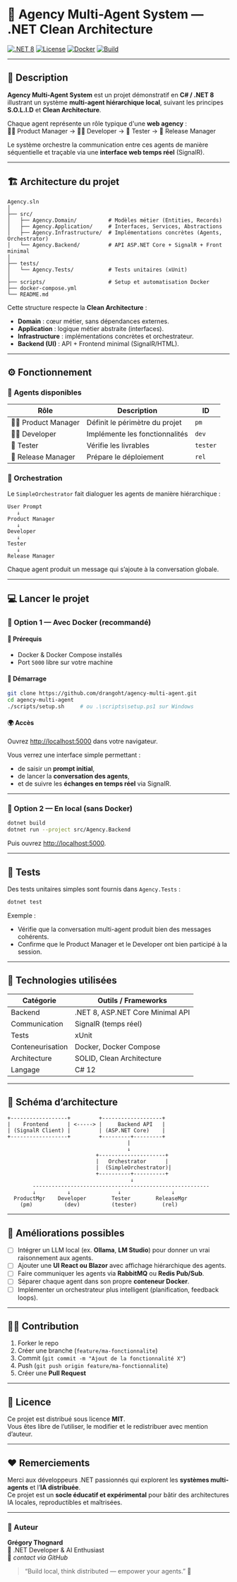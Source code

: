 # 🧠 Agency Multi-Agent System — .NET Clean Architecture

[![.NET 8](https://img.shields.io/badge/.NET-8.0-purple)](https://dotnet.microsoft.com/)
[![License](https://img.shields.io/badge/license-MIT-blue.svg)](LICENSE)
[![Docker](https://img.shields.io/badge/docker-ready-blue.svg)](https://www.docker.com/)
[![Build](https://img.shields.io/badge/build-passing-brightgreen)]()

---

## 📘 Description

**Agency Multi-Agent System** est un projet démonstratif en **C# / .NET 8** illustrant un système **multi-agent hiérarchique local**, suivant les principes **S.O.L.I.D** et **Clean Architecture**.

Chaque agent représente un rôle typique d'une **web agency** :  
👨‍💼 Product Manager → 👨‍💻 Developer → 🧪 Tester → 🚀 Release Manager

Le système orchestre la communication entre ces agents de manière séquentielle et traçable via une **interface web temps réel** (SignalR).

---

## 🏗️ Architecture du projet

```
Agency.sln
│
├── src/
│   ├── Agency.Domain/          # Modèles métier (Entities, Records)
│   ├── Agency.Application/     # Interfaces, Services, Abstractions
│   ├── Agency.Infrastructure/  # Implémentations concrètes (Agents, Orchestrator)
│   └── Agency.Backend/         # API ASP.NET Core + SignalR + Front minimal
│
├── tests/
│   └── Agency.Tests/           # Tests unitaires (xUnit)
│
├── scripts/                    # Setup et automatisation Docker
├── docker-compose.yml
└── README.md
```

Cette structure respecte la **Clean Architecture** :
- **Domain** : cœur métier, sans dépendances externes.
- **Application** : logique métier abstraite (interfaces).
- **Infrastructure** : implémentations concrètes et orchestrateur.
- **Backend (UI)** : API + Frontend minimal (SignalR/HTML).

---

## ⚙️ Fonctionnement

### 🧩 Agents disponibles
| Rôle | Description | ID |
|------|--------------|----|
| 👨‍💼 Product Manager | Définit le périmètre du projet | `pm` |
| 👨‍💻 Developer | Implémente les fonctionnalités | `dev` |
| 🧪 Tester | Vérifie les livrables | `tester` |
| 🚀 Release Manager | Prépare le déploiement | `rel` |

### 🔁 Orchestration
Le `SimpleOrchestrator` fait dialoguer les agents de manière hiérarchique :

```
User Prompt
   ↓
Product Manager
   ↓
Developer
   ↓
Tester
   ↓
Release Manager
```

Chaque agent produit un message qui s’ajoute à la conversation globale.

---

## 💻 Lancer le projet

### 🔸 Option 1 — Avec Docker (recommandé)

#### 🧱 Prérequis
- Docker & Docker Compose installés  
- Port `5000` libre sur votre machine

#### 🚀 Démarrage
```bash
git clone https://github.com/drangoht/agency-multi-agent.git
cd agency-multi-agent
./scripts/setup.sh     # ou .\scripts\setup.ps1 sur Windows
```

#### 🌍 Accès
Ouvrez [http://localhost:5000](http://localhost:5000) dans votre navigateur.

Vous verrez une interface simple permettant :
- de saisir un **prompt initial**,
- de lancer la **conversation des agents**,
- et de suivre les **échanges en temps réel** via SignalR.

---

### 🔸 Option 2 — En local (sans Docker)
```bash
dotnet build
dotnet run --project src/Agency.Backend
```
Puis ouvrez [http://localhost:5000](http://localhost:5000).

---

## 🧪 Tests

Des tests unitaires simples sont fournis dans `Agency.Tests` :

```bash
dotnet test
```

Exemple :
- Vérifie que la conversation multi-agent produit bien des messages cohérents.
- Confirme que le Product Manager et le Developer ont bien participé à la session.

---

## 🧰 Technologies utilisées

| Catégorie | Outils / Frameworks |
|------------|---------------------|
| Backend | .NET 8, ASP.NET Core Minimal API |
| Communication | SignalR (temps réel) |
| Tests | xUnit |
| Conteneurisation | Docker, Docker Compose |
| Architecture | SOLID, Clean Architecture |
| Langage | C# 12 |

---

## 🧱 Schéma d’architecture

```
+------------------+         +-------------------+
|    Frontend      | <-----> |     Backend API   |
| (SignalR Client) |         | (ASP.NET Core)    |
+------------------+         +---------+---------+
                                      |
                                      ↓
                            +---------------------+
                            |   Orchestrator      |
                            |  (SimpleOrchestrator)|
                            +----------+----------+
                                       ↓
        --------------------------------------------------------
        ↓          ↓               ↓                ↓
  ProductMgr    Developer        Tester        ReleaseMgr
    (pm)          (dev)          (tester)        (rel)
```

---

## 🧩 Améliorations possibles

- [ ] Intégrer un LLM local (ex. **Ollama**, **LM Studio**) pour donner un vrai raisonnement aux agents.  
- [ ] Ajouter une **UI React ou Blazor** avec affichage hiérarchique des agents.  
- [ ] Faire communiquer les agents via **RabbitMQ** ou **Redis Pub/Sub**.  
- [ ] Séparer chaque agent dans son propre **conteneur Docker**.  
- [ ] Implémenter un orchestrateur plus intelligent (planification, feedback loops).  

---

## 🧑‍💻 Contribution

1. Forker le repo  
2. Créer une branche (`feature/ma-fonctionnalite`)  
3. Commit (`git commit -m "Ajout de la fonctionnalité X"`)  
4. Push (`git push origin feature/ma-fonctionnalite`)  
5. Créer une **Pull Request**

---

## 📄 Licence

Ce projet est distribué sous licence **MIT**.  
Vous êtes libre de l’utiliser, le modifier et le redistribuer avec mention d’auteur.

---

## ❤️ Remerciements

Merci aux développeurs .NET passionnés qui explorent les **systèmes multi-agents** et l’**IA distribuée**.  
Ce projet est un **socle éducatif et expérimental** pour bâtir des architectures IA locales, reproductibles et maîtrisées.

---

### 🧭 Auteur
**Grégory Thognard**  
💼 .NET Developer & AI Enthusiast  
📧 _contact via GitHub_

> “Build local, think distributed — empower your agents.” 🚀
